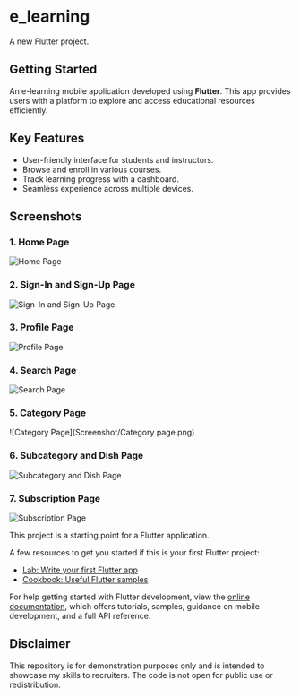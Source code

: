 # e_learning

A new Flutter project.

## Getting Started

An e-learning mobile application developed using **Flutter**. This app provides users with a platform to explore and access educational resources efficiently. 

## Key Features
- User-friendly interface for students and instructors.
- Browse and enroll in various courses.
- Track learning progress with a dashboard.
- Seamless experience across multiple devices.

## Screenshots

### 1. Home Page
![Home Page](screenshots/Homepage.png)

### 2. Sign-In and Sign-Up Page
![Sign-In and Sign-Up Page](screenshots/Sign-In%20and%20Up%20page.png)

### 3. Profile Page
![Profile Page](screenshots/Profile%20page.png)

### 4. Search Page
![Search Page](screenshots/Search%20page.jpg)

### 5. Category Page
![Category Page](Screenshot/Category page.png)

### 6. Subcategory and Dish Page
![Subcategory and Dish Page](screenshots/Subcategory%20%26%20Dish%20page.png)

### 7. Subscription Page
![Subscription Page](screenshots/Subscription%20page.png)


This project is a starting point for a Flutter application.

A few resources to get you started if this is your first Flutter project:

- [Lab: Write your first Flutter app](https://docs.flutter.dev/get-started/codelab)
- [Cookbook: Useful Flutter samples](https://docs.flutter.dev/cookbook)

For help getting started with Flutter development, view the
[online documentation](https://docs.flutter.dev/), which offers tutorials,
samples, guidance on mobile development, and a full API reference.

## Disclaimer
This repository is for demonstration purposes only and is intended to showcase my skills to recruiters. The code is not open for public use or redistribution.
